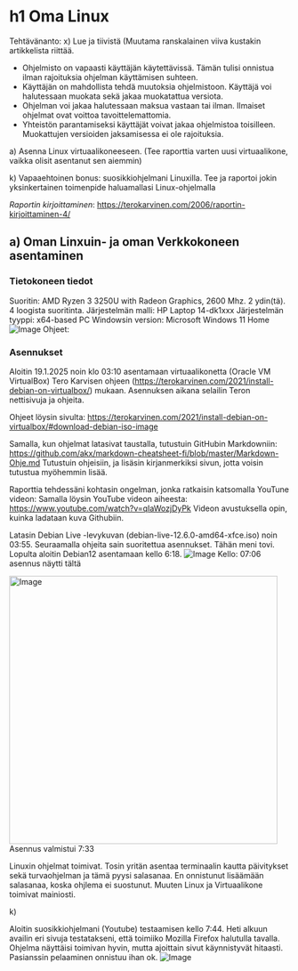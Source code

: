 # h1 Oma Linux

Tehtävänanto: x) Lue ja tiivistä (Muutama ranskalainen viiva kustakin artikkelista riittää. 
- Ohjelmisto on vapaasti käyttäjän käytettävissä. Tämän tulisi onnistua ilman rajoituksia ohjelman käyttämisen suhteen.
- Käyttäjän on mahdollista tehdä muutoksia ohjelmistoon. Käyttäjä voi halutessaan muokata sekä jakaa muokatattua versiota.
- Ohjelman voi jakaa halutessaan maksua vastaan tai ilman. Ilmaiset ohjelmat ovat voittoa tavoittelemattomia.
- Yhteistön parantamiseksi käyttäjät voivat jakaa ohjelmistoa toisilleen. Muokattujen versioiden jaksamisessa ei ole rajoituksia.

a) Asenna Linux virtuaalikoneeseen. (Tee raporttia varten uusi virtuaalikone, vaikka olisit asentanut sen aiemmin)

k) Vapaaehtoinen bonus: suosikkiohjelmani Linuxilla. Tee ja raportoi jokin yksinkertainen toimenpide haluamallasi Linux-ohjelmalla

*Raportin kirjoittaminen*: https://terokarvinen.com/2006/raportin-kirjoittaminen-4/ 

## a) Oman Linxuin- ja oman Verkkokoneen asentaminen
### Tietokoneen tiedot
Suoritin: AMD Ryzen 3 3250U with Radeon Graphics, 2600 Mhz. 2 ydin(tä). 4 loogista suoritinta.
Järjestelmän malli: HP Laptop 14-dk1xxx
Järjestelmän tyyppi: x64-based PC
Windowsin version: Microsoft Windows 11 Home
![Image](https://github.com/user-attachments/assets/33698d85-524d-43ee-a596-65036466f02c)
Ohjeet:


### Asennukset

Aloitin 19.1.2025 noin klo 03:10 asentamaan virtuaalikonetta (Oracle VM VirtualBox) Tero Karvisen ohjeen (https://terokarvinen.com/2021/install-debian-on-virtualbox/) mukaan.
Asennuksen aikana selailin Teron nettisivuja ja ohjeita.

Ohjeet löysin sivulta: https://terokarvinen.com/2021/install-debian-on-virtualbox/#download-debian-iso-image

Samalla, kun ohjelmat latasivat taustalla, tutustuin GitHubin Markdowniin: https://github.com/akx/markdown-cheatsheet-fi/blob/master/Markdown-Ohje.md
Tutustuin ohjeisiin, ja lisäsin kirjanmerkiksi sivun, jotta voisin tutustua myöhemmin lisää.

Raporttia tehdessäni kohtasin ongelman, jonka ratkaisin katsomalla YouTune videon: Samalla löysin YouTube videon aiheesta: https://www.youtube.com/watch?v=qIaWozjDyPk
Videon avustuksella opin, kuinka ladataan kuva Githubiin.

Latasin Debian Live -levykuvan (debian-live-12.6.0-amd64-xfce.iso) noin 03:55.
Seuraamalla ohjeita sain suoritettua asennukset. Tähän meni tovi.
Lopulta aloitin Debian12 asentamaan kello 6:18.
![Image](https://github.com/user-attachments/assets/1ce86bbb-5dfc-446d-9a94-e1ec724e95ad)
Kello: 07:06 asennus näytti tältä

<img width="482" alt="Image" src="https://github.com/user-attachments/assets/d3f9f556-f55e-4115-a503-47855ad8acaf" />
Asennus valmistui 7:33 

Linuxin ohjelmat toimivat. Tosin yritän asentaa terminaalin kautta päivitykset sekä turvaohjelman ja tämä pyysi salasanaa. En onnistunut lisäämään salasanaa, koska ohjlema ei suostunut. Muuten Linux ja Virtuaalikone toimivat mainiosti. 

k) 

Aloitin suosikkiohjelmani (Youtube) testaamisen kello 7:44. Heti alkuun availin eri sivuja testatakseni, että toimiiko Mozilla Firefox halutulla tavalla. Ohjelma näyttäisi toimivan hyvin, mutta ajoittain sivut käynnistyvät hitaasti. Pasianssin pelaaminen onnistuu ihan ok. 
![Image](https://github.com/user-attachments/assets/5e7537d9-5488-4a60-bf5c-8491abbe5694)







